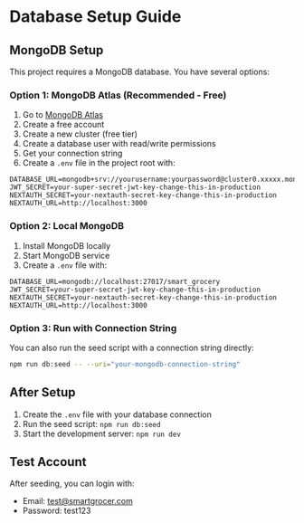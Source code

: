 # Database Setup Guide

## MongoDB Setup

This project requires a MongoDB database. You have several options:

### Option 1: MongoDB Atlas (Recommended - Free)

1. Go to [MongoDB Atlas](https://cloud.mongodb.com)
2. Create a free account
3. Create a new cluster (free tier)
4. Create a database user with read/write permissions
5. Get your connection string
6. Create a `.env` file in the project root with:

```
DATABASE_URL=mongodb+srv://yourusername:yourpassword@cluster0.xxxxx.mongodb.net/smart_grocery
JWT_SECRET=your-super-secret-jwt-key-change-this-in-production
NEXTAUTH_SECRET=your-nextauth-secret-key-change-this-in-production
NEXTAUTH_URL=http://localhost:3000
```

### Option 2: Local MongoDB

1. Install MongoDB locally
2. Start MongoDB service
3. Create a `.env` file with:

```
DATABASE_URL=mongodb://localhost:27017/smart_grocery
JWT_SECRET=your-super-secret-jwt-key-change-this-in-production
NEXTAUTH_SECRET=your-nextauth-secret-key-change-this-in-production
NEXTAUTH_URL=http://localhost:3000
```

### Option 3: Run with Connection String

You can also run the seed script with a connection string directly:

```bash
npm run db:seed -- --uri="your-mongodb-connection-string"
```

## After Setup

1. Create the `.env` file with your database connection
2. Run the seed script: `npm run db:seed`
3. Start the development server: `npm run dev`

## Test Account

After seeding, you can login with:
- Email: test@smartgrocer.com
- Password: test123
